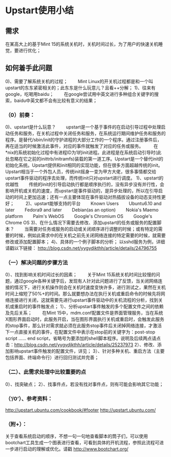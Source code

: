 # Upstart使用小结
## 需求
在某高大上的基于Mint 15的系统关机时，关机时间过长，为了用户的快速关机睡觉，要进行优化；

## 如何着手此问题
0)、需要了解系统关机的过程；
　　Mint Linux的开关机过程都是和一个叫upstart的东东紧密相关的；此东东是什么玩意儿？且看++分解；
1)、往来有google，吃喝用baidu；
　　在google尝试用中英文进行多种组合关键字的搜索，baidu中英文都不会有比较有意义的结果；

### （0）前奏：
0)、upstart是什么玩意？
　　upstart是一个基于事件的在启动引导过程中处理启动任务和服务，在关机过程中关闭任务和服务，在系统运行期间维护任务和服务的程序。是替代/sbin/init的守护进程的大部分工作的一个程序。通过注册事件后，再在适当的时候激活此事件，对应的事件就触发了对应的任务或服务。
　　在*nix的系统初始化过程中有进程ID为1的init进程。此进程是在系统启动引导时(此处忽略在它之前的inittrb/initramfs)装载的第一道工序。Upstart是一个替代init的初始化系统。Upstart提供和init相同的实现功能，但在很多方面超越传统的init。Upstart相当于一个外包人员，传统init摇身一变为甲方大佬，很多事情都交给upstart事件驱动的程序去处理，而传统init只对upstart进行调度。
1)、upstart的优越性
　　传统的init的引导启动执行都是顺序执行的，没有异步没有并行性，会影响开机或关机的速度，而upstart是事件驱动的，是异步处理的，所以在引导启动的时间上更加迅速；还有一点主要体现在事件驱动对热插拔设备的动态支持性更好；
　　
2)、upstart能够支持的平台
　　Known Users
　　Ubuntu6.10 and later
　　Fedora9 and later
　　Debian(as an option)
　　Nokia's Maemo platform
　　Palm's WebOS
　　Google's Chromium OS
　　Google's Chrome OS
3)、在什么情况下需要去修改、添加upstart的任务或服务的配置脚本？
　　当需要对任务或服务的启动或关闭顺序进行调整的时候；或有特定的需要的时候，例如此需求中的在关机之前先关闭网络连接的特定需要的时候，就需要修改或添加配置脚本；
4)、具体的一个例子脚本的分析；
以sshd服务为例，详细请戳以下链接：
http://blog.csdn.net/yygydjkthh/article/details/24796755


### （一）解决问题的步骤方法
0）、找到影响关机时间过长的因素；
　　关于Mint 15系统关机时间比较慢的问题，通过google各种关键字后，发现有人针对此问题进行了反馈，当关闭网络连接的情况下，进行关机操作则会在关机时速度变快许多，进行测试之，果然在关机时间上缩短了50%+的时间。那么就要想办法在执行关机或重启命令的时候先将网络连接进行关闭，这就需要先进行upstart事件驱动中的关机流程的分析，找到关机或重启时的事件触发点；
1）、分析upstart事件触发的多个配置文件之间的依赖及先后关系；
　　在Mint 15中，mdm.conf配置文件是界面管理服务，当在系统X图形界面启动时，此服务开启，当在图形界面执行关机或重启时，会触发此服务的stop事件，那么针对需求就必须在此服务stop事件后关闭掉网络连接，才激活下一点直接关机的事件，在配置文件中表示在stop前的关键字为：post-stop script  …… end script，省略号为要添加的shell脚本程序。说明及后续两点请点击：http://blog.csdn.net/yygydjkthh/article/details/25237973 
2）、修改、添加影响upstart事件触发的配置文件，详见；
3）、针对多种关机、重启方法（主要包括界面、终端命令行）进行回归测试并完善；

### （二）、此需求处理中比较重要的点
0）、找突破点；
2）、找事件点，若没有找对事件点，则有可能会影响其它功能；


### （‘/0’）、参考资料：
http://upstart.ubuntu.com/cookbook/#footer
http://upstart.ubuntu.com/

### （附+）：
关于查看系统启动的顺序，不想一句一句地查看脚本的筒子们，可以使用bootchart工具生成一个图表进行查看，可看到具体的开机流程，参照此流程可进一步进行启动的理解或优化。请戳  http://www.bootchart.org/





